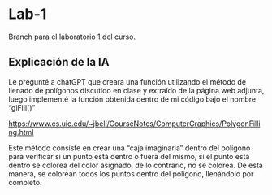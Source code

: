 # Lab-1
Branch para el laboratorio 1 del curso.

## Explicación de la IA
Le pregunté a chatGPT que creara una función utilizando el método de llenado de polígonos
discutido en clase y extraído de la página web adjunta, luego implementé la función obtenida dentro
de mi código bajo el nombre “glFill()”

https://www.cs.uic.edu/~jbell/CourseNotes/ComputerGraphics/PolygonFilling.html

Este método consiste en crear una “caja imaginaria” dentro del polígono para verificar si un punto
está dentro o fuera del mismo, sí el punto está dentro se colorea del color asignado, de lo contrario,
no se colorea. De esta manera, se colorean todos los puntos dentro del polígono, llenándolo por
completo.